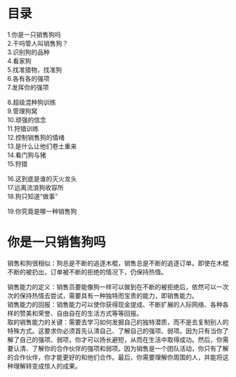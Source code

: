 # 目录
1.你是一只销售狗吗    
2.干吗管人叫销售狗？   
3.识别狗的品种   
4.看家狗    
5.找准猎物，找准狗    
6.各有各的强项    
7.发挥你的强项    

8.超级混种狗训练    
9.管理狗窝    
10.顽强的信念     
11.狩猎训练    
12.控制销售狗的情绪     
13.是什么让他们卷土重来     
14.看门狗与猪    
15.狩猎    
 
16.这到底是谁的灭火龙头        
17.远离流浪狗收容所    
18.狗只知道“做事”     

19.你究竟是哪一种销售狗    

# 你是一只销售狗吗  
销售和狗很相似：狗总是不断的追逐木棍，销售总是不断的追逐订单。即使在木棍不断的被扔出，订单被不断的拒绝的情况下，仍保持热情。

销售能力的定义：销售员要能像狗一样可以做到在不断的被拒绝后，依然可以一次次的保持热情去尝试，需要具有一种独特而宝贵的能力，即销售能力。      
销售能力的回报：销售能力可以使你获得现金提成、不断扩展的人际网络、各种各样的赞美和荣誉、自由自在的生活方式等等回报。       
取的销售能力的关键：需要去学习如何发掘自己的独特潜质，而不是去复制别人的特殊方式。这要求你必须首先认清自己、了解自己的强项、弱项。因为只有当你了解了自己的强项、弱项，你才可以扬长避短，从而在生活中取得成功。然后，你需要认清、了解你的合作伙伴的强项和弱项。因为销售是一个团队活动，你只有了解的合作伙伴，你才能更好的和他们合作。最后，你需要理解你周围的人，并能将这种理解转变成惊人的成果。

